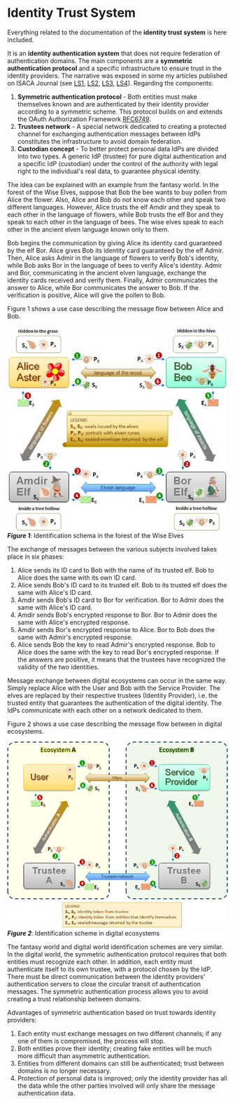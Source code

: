 # Identity Trust System
Everything related to the documentation of the **identity trust system** is here included.

It is an **identity authentication system** that does not require federation of authentication domains. The main components are a **symmetric authentication protocol** and a specific infrastructure to ensure trust in the identity providers. The narrative was exposed in some my articles published on ISACA Journal (see [LS1], [LS2], [LS3], [LS4]). Regarding the components:
1. **Symmetric authentication protocol** - Both entities must make themselves known and are authenticated by their identity provider according to a symmetric scheme. This protocol builds on and extends the OAuth Authorization Framework [RFC6749].
2. **Trustees network** - A special network dedicated to creating a protected channel for exchanging authentication messages between IdPs constitutes the infrastructure to avoid domain federation.
3. **Custodian concept** - To better protect personal data IdPs are divided into two types. A generic IdP (trustee) for pure digital authentication and a specific IdP (custodian) under the control of the authority with legal right to the individual's real data, to guarantee physical identity.

The idea can be explained with an example from the fantasy world. In the forest of the Wise Elves, suppose that Bob the bee wants to buy pollen from Alice the flower. Also, Alice and Bob do not know each other and speak two different languages. However, Alice trusts the elf Amdir and they speak to each other in the language of flowers, while Bob trusts the elf Bor and they speak to each other in the language of bees. The wise elves speak to each other in the ancient elven language known only to them.

Bob begins the communication by giving Alice its identity card guaranteed by the elf Bor. Alice gives Bob its identity card guaranteed by the elf Admir. Then, Alice asks Admir in the language of flowers to verify Bob's identity, while Bob asks Bor in the language of bees to verify Alice's identity. Admir and Bor, communicating in the ancient elven language, exchange the identity cards received and verify them. Finally, Admir communicates the answer to Alice, while Bor communicates the answer to Bob. If the verification is positive, Alice will give the pollen to Bob.

Figure 1 shows a use case describing the message flow between Alice and Bob.

![Figure 1](images/Symmetric_schema_1.png)  
***Figure 1***: Identification schema in the forest of the Wise Elves

The exchange of messages between the various subjects involved takes place in six phases:
1. Alice sends its ID card to Bob with the name of its trusted elf. Bob to Alice does the same with its own ID card. 
2. Alice sends Bob's ID card to its trusted elf. Bob to its trusted elf does the same with Alice's ID card. 
3. Amdir sends Bob's ID card to Bor for verification. Bor to Admir does the same with Alice's ID card. 
4. Amdir sends Bob's encrypted response to Bor. Bor to Admir does the same with Alice's encrypted response.
5. Amdir sends Bor's encrypted response to Alice. Bor to Bob does the same with Admir's encrypted response.
6. Alice sends Bob the key to read Admir's encrypted response. Bob to Alice does the same with the key to read Bor's encrypted response.
If the answers are positive, it means that the trustees have recognized the validity of the two identities.

Message exchange between digital ecosystems can occur in the same way. Simply replace Alice with the User and Bob with the Service Provider. The elves are replaced by their respective trustees (Identity Provider), i.e. the trusted entity that guarantees the authentication of the digital identity. The IdPs communicate with each other on a network dedicated to them.

Figure 2 shows a use case describing the message flow between in digital ecosystems.

![Figure 2](images/Symmetric_schema_2.png)  
***Figure 2***: Identification scheme in digital ecosystems

The fantasy world and digital world identification schemes are very similar. In the digital world, the symmetric authentication protocol requires that both entities must recognize each other. In addition, each entity must authenticate itself to its own trustee, with a protocol chosen by the IdP. There must be direct communication between the identity providers' authentication servers to close the circular transit of authentication messages. The symmetric authentication process allows you to avoid creating a trust relationship between domains.

Advantages of symmetric authentication based on trust towards identity providers:
1. Each entity must exchange messages on two different channels; if any one of them is compromised, the process will stop.
2. Both entities prove their identity; creating fake entities will be much more difficult than asymmetric authentication.
3. Entities from different domains can still be authenticated; trust between domains is no longer necessary.
4. Protection of personal data is improved; only the identity provider has all the data while the other parties involved will only share the message authentication data.

<!-- References -->

[LS1]: https://www.isaca.org/resources/isaca-journal/issues/2022/volume-2/a-symmetrical-framework-for-the-exchange-of-identity-credentials-based-on-the-trust-paradigm-part-1
'L. Sbriz,
"A Symmetrical Framework for the Exchange of Identity Credentials Based on the Trust Paradigm, Part 1: Identity Trust Abstract Model",
ISACA Journal, 2022-04, vol.2'
  
[LS2]: https://www.isaca.org/resources/isaca-journal/issues/2022/volume-2/a-symmetrical-framework-for-the-exchange-of-identity-credentials-based-on-the-trust-paradigm-part-2
'L. Sbriz,
"A Symmetrical Framework for the Exchange of Identity Credentials Based on the Trust Paradigm, Part 2: Identity Trust Service Implementation",
ISACA Journal, 2022-04, vol.2'
    
[LS3]: https://www.isaca.org/resources/isaca-journal/issues/2023/volume-1/how-to-digitally-verify-human-identity
'L. Sbriz,
"How to Digitally Verify Human Identity: The Case of Voting",
ISACA Journal, 2023-01, vol.1'
    
[LS4]: https://www.isaca.org/resources/isaca-journal/issues/2023/volume-6
'L. Sbriz,
"Modeling an Identity Trust System",
ISACA Journal, 2023-11, vol.6'

[RFC6749]: https://www.rfc-editor.org/rfc/rfc6749
'Hardt, D., Ed., "The OAuth 2.0 Authorization Framework", RFC 6749, DOI 10.17487/RFC6749, October 2012'
